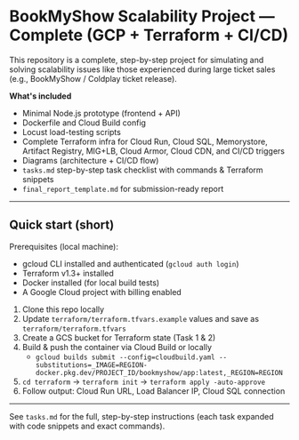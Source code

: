 # BookMyShow Scalability Project — Complete (GCP + Terraform + CI/CD)

This repository is a complete, step-by-step project for simulating and solving scalability issues like those experienced during large ticket sales (e.g., BookMyShow / Coldplay ticket release).

**What's included**
- Minimal Node.js prototype (frontend + API)
- Dockerfile and Cloud Build config
- Locust load-testing scripts
- Complete Terraform infra for Cloud Run, Cloud SQL, Memorystore, Artifact Registry, MIG+LB, Cloud Armor, Cloud CDN, and CI/CD triggers
- Diagrams (architecture + CI/CD flow)
- `tasks.md` step-by-step task checklist with commands & Terraform snippets
- `final_report_template.md` for submission-ready report

---

## Quick start (short)

Prerequisites (local machine):
- gcloud CLI installed and authenticated (`gcloud auth login`)
- Terraform v1.3+ installed
- Docker installed (for local build tests)
- A Google Cloud project with billing enabled

1. Clone this repo locally
2. Update `terraform/terraform.tfvars.example` values and save as `terraform/terraform.tfvars`
3. Create a GCS bucket for Terraform state (Task 1 & 2)
4. Build & push the container via Cloud Build or locally
   - `gcloud builds submit --config=cloudbuild.yaml --substitutions=_IMAGE=REGION-docker.pkg.dev/PROJECT_ID/bookmyshow/app:latest,_REGION=REGION`
5. `cd terraform` → `terraform init` → `terraform apply -auto-approve`
6. Follow output: Cloud Run URL, Load Balancer IP, Cloud SQL connection

---
See `tasks.md` for the full, step-by-step instructions (each task expanded with code snippets and exact commands).
